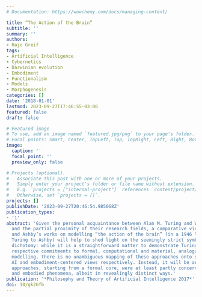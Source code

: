 ```yaml
---
# Documentation: https://wowchemy.com/docs/managing-content/

title: “The Action of the Brain”
subtitle: ''
summary: ''
authors:
- Hajo Greif
tags:
- Artificial Intelligence
- Cybernetics
- Darwinian evolution
- Embodiment
- Functionalism
- Models
- Morphogenesis
categories: []
date: '2018-01-01'
lastmod: 2023-09-27T17:46:55-03:00
featured: false
draft: false

# Featured image
# To use, add an image named `featured.jpg/png` to your page's folder.
# Focal points: Smart, Center, TopLeft, Top, TopRight, Left, Right, BottomLeft, Bottom, BottomRight.
image:
  caption: ''
  focal_point: ''
  preview_only: false

# Projects (optional).
#   Associate this post with one or more of your projects.
#   Simply enter your project's folder or file name without extension.
#   E.g. `projects = ["internal-project"]` references `content/project/deep-learning/index.md`.
#   Otherwise, set `projects = []`.
projects: []
publishDate: '2023-09-27T20:46:54.985068Z'
publication_types:
- '1'
abstract: 'Given the personal acquaintance between Alan M. Turing and W. Ross Ashby
  and the partial proximity of their research fields, a comparative view of Turing’s
  and Ashby’s works on modelling “the action of the brain” (in a 1946 letter from
  Turing to Ashby) will help to shed light on the seemingly strict symbolic/embodied
  dichotomy: while it is a straightforward matter to demonstrate Turing’s and Ashby’s
  respective commitments to formal, computational and material, analogue methods of
  modelling, there is no unambiguous mapping of these approaches onto symbol-based
  AI and embodiment-centered views respectively. Instead, it will be argued that both
  approaches, starting from a formal core, were at least partly concerned with biological
  and embodied phenomena, albeit in revealingly distinct ways.'
publication: '*Philosophy and Theory of Artificial Intelligence 2017*'
doi: 10/gk26fb
---
```

